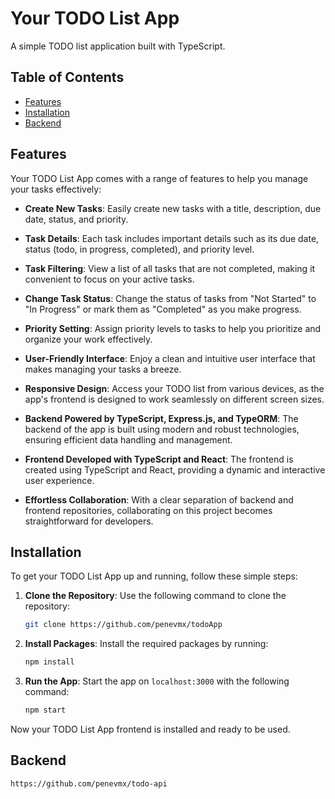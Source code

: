 # Your TODO List App

A simple TODO list application built with TypeScript.

## Table of Contents

- [Features](#features)
- [Installation](#Installation)
- [Backend](#backend)



## Features

Your TODO List App comes with a range of features to help you manage your tasks effectively:

- **Create New Tasks**: Easily create new tasks with a title, description, due date, status, and priority.

- **Task Details**: Each task includes important details such as its due date, status (todo, in progress, completed), and priority level.

- **Task Filtering**: View a list of all tasks that are not completed, making it convenient to focus on your active tasks.

- **Change Task Status**: Change the status of tasks from "Not Started" to "In Progress" or mark them as "Completed" as you make progress.

- **Priority Setting**: Assign priority levels to tasks to help you prioritize and organize your work effectively.

- **User-Friendly Interface**: Enjoy a clean and intuitive user interface that makes managing your tasks a breeze.

- **Responsive Design**: Access your TODO list from various devices, as the app's frontend is designed to work seamlessly on different screen sizes.

- **Backend Powered by TypeScript, Express.js, and TypeORM**: The backend of the app is built using modern and robust technologies, ensuring efficient data handling and management.

- **Frontend Developed with TypeScript and React**: The frontend is created using TypeScript and React, providing a dynamic and interactive user experience.

- **Effortless Collaboration**: With a clear separation of backend and frontend repositories, collaborating on this project becomes straightforward for developers.


## Installation

To get your TODO List App up and running, follow these simple steps:

1. **Clone the Repository**: Use the following command to clone the repository:

    ```bash
    git clone https://github.com/penevmx/todoApp
    ```

2. **Install Packages**: Install the required packages by running:

    ```bash
    npm install
    ```

3. **Run the App**: Start the app on `localhost:3000` with the following command:

    ```bash
    npm start
    ```

Now your TODO List App frontend is installed and ready to be used.

## Backend

```
https://github.com/penevmx/todo-api
```